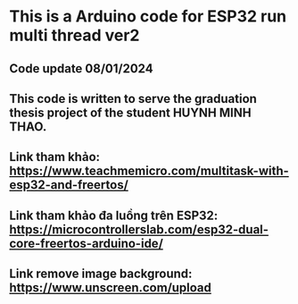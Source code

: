 # This is a Arduino code for ESP32 run multi thread ver2

## Code update 08/01/2024

## This code is written to serve the graduation thesis project of the student HUYNH MINH THAO.

## Link tham khảo: https://www.teachmemicro.com/multitask-with-esp32-and-freertos/

## Link tham khảo đa luồng trên ESP32: https://microcontrollerslab.com/esp32-dual-core-freertos-arduino-ide/

## Link remove image background: https://www.unscreen.com/upload
